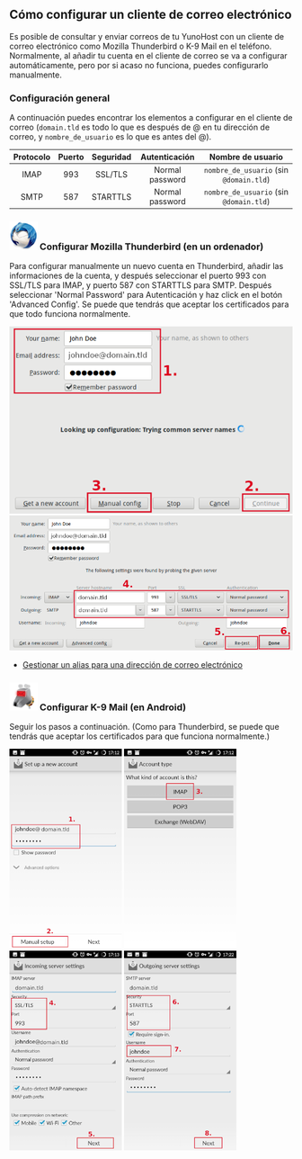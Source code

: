 ## Cómo configurar un cliente de correo electrónico

Es posible de consultar y enviar correos de tu YunoHost con un cliente de correo electrónico como Mozilla Thunderbird o K-9 Mail en el teléfono.
Normalmente, al añadir tu cuenta en el cliente de correo se va a configurar automáticamente, pero por si acaso no funciona, puedes configurarlo manualmente.

### Configuración general

A continuación puedes encontrar los elementos a configurar en el cliente de correo (`domain.tld` es todo lo que es después de @ en tu dirección de correo, y `nombre_de_usuario` es lo que es antes del @).

| Protocolo | Puerto | Seguridad | Autenticación  | Nombre de usuario                               |
| :--:     | :-:  | :--:       | :--:            | :--:                                   |
| IMAP     | 993  | SSL/TLS    | Normal password | `nombre_de_usuario` (sin `@domain.tld`) |
| SMTP     | 587  | STARTTLS   | Normal password | `nombre_de_usuario` (sin `@domain.tld`) |

### <img src="images/thunderbird.png" width=50> Configurar Mozilla Thunderbird (en un ordenador)

Para configurar manualmente un nuevo cuenta en Thunderbird, añadir las informaciones de la cuenta, y después seleccionar el puerto 993 con SSL/TLS para IMAP, y puerto 587 con STARTTLS para SMTP. Después seleccionar 'Normal Password' para Autenticación y haz click en el botón 'Advanced Config'. Se puede que tendrás que aceptar los certificados para que todo funciona normalmente.

<img src="/images/thunderbird_config_1.png" width=900>
<img src="/images/thunderbird_config_2.png" width=900>

* [Gestionar un alias para una dirección de correo electrónico](https://support.mozilla.org/es/kb/configurar-un-alias-para-una-direccin-de-correo-el)

### <img src="images/k9mail.png" width=50> Configurar K-9 Mail (en Android)

Seguir los pasos a continuación. (Como para Thunderbird, se puede que tendrás que aceptar los certificados para que funciona normalmente.)

<a href="/images/k9mail_config_1.png"><img src="/images/k9mail_config_1.png" width=200/></a>
<a href="/images/k9mail_config_2.png"><img src="/images/k9mail_config_2.png" width=200/></a>
<a href="/images/k9mail_config_3.png"><img src="/images/k9mail_config_3.png" width=200/></a>
<a href="/images/k9mail_config_4.png"><img src="/images/k9mail_config_4.png" width=200/></a>
